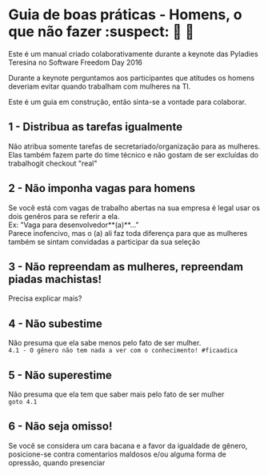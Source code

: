 # Guia de boas práticas - Homens, o que não fazer :suspect: :no_entry_sign: :no_good:
Este é um manual criado colaborativamente durante a keynote das Pyladies Teresina no Software Freedom Day 2016

Durante a keynote perguntamos aos participantes que atitudes os homens deveriam evitar quando trabalham com mulheres na TI.

Este é um guia em construção, então sinta-se a vontade para colaborar.

## 1 - Distribua as tarefas igualmente

Não atribua somente tarefas de secretariado/organização para as mulheres. Elas também fazem parte do time técnico e não gostam de ser excluídas do trabalhogit checkout "real"

## 2 - Não imponha vagas para homens
Se você está com vagas de trabalho abertas na sua empresa é legal usar os dois genêros para se referir a ela.    
Ex: "Vaga para desenvolvedor**(a)**..."   
Parece inofencivo, mas o (a) ali faz toda diferença para que as mulheres também se sintam convidadas a participar da sua seleção 

## 3 - Não repreendam as mulheres, repreendam piadas machistas! 
Precisa explicar mais?

## 4 -  Não subestime
Não presuma que ela sabe menos pelo fato de ser mulher.    
`4.1 - O gênero não tem nada a ver com o conhecimento! #ficaadica `

## 5 - Não superestime 
Não presuma que ela tem que saber mais pelo fato de ser mulher    
`goto 4.1`

## 6 - Não seja omisso!
Se você se considera um cara bacana e a favor da igualdade de gênero, posicione-se contra comentarios maldosos e/ou alguma forma de opressão, quando presenciar


